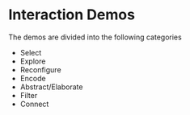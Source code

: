 Interaction Demos
===

The demos are divided into the following categories

* Select
* Explore
* Reconfigure
* Encode
* Abstract/Elaborate
* Filter
* Connect

